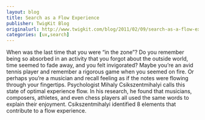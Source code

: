 ```yaml
---
layout: blog
title: Search as a Flow Experience
publisher: TwigKit Blog
originalurl: http://www.twigkit.com/blog/2011/02/09/search-as-a-flow-experience.html
categories: [ux,search]
---
```


When was the last time that you were “in the zone”? Do you remember being so absorbed in an activity that you forgot about the outside world, time seemed to fade away, and you felt invigorated? Maybe you’re an avid tennis player and remember a rigorous game when you seemed on fire. Or perhaps you’re a musician and recall feeling as if the notes were flowing through your fingertips. Psychologist Mihaly Csikszentmihalyi calls this state of optimal experience flow. In his research, he found that musicians, composers, athletes, and even chess players all used the same words to explain their enjoyment. Csikszentmihalyi identified 8 elements that contribute to a flow experience.